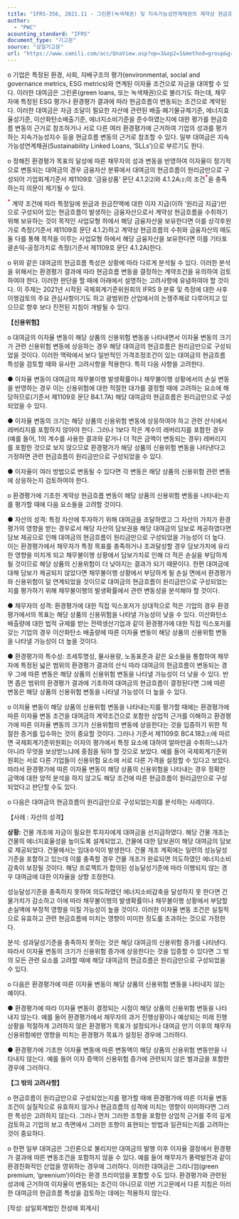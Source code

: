 ```yaml
---
title: "IFRS-356, 2021.11 - 그린론(녹색채권) 및 지속가능성연계채권의 계약상 현금흐름 특성"
author:
  - "PWC"
acounting_standard: "IFRS"
document_type: "기고문"
source: "삼일기고문"
url: "https://www.samili.com/acc/QnaView.asp?op=3&op2=1&method=group&group=2086-15;1&orgcode=0&searchword=&page=1&code=IFRS%2D356%3A202111"
---
```

o 기업은 특정된 환경, 사회, 지배구조의 평가(environmental, social and governance metrics, ESG metrics)와 연계된 이자율 조건으로 자금을 대여할 수 있다. 이러한 대여금은 그린론(green loans, 또는 녹색채권)으로 불리기도 하는데, 채무자에 특정된 ESG 평가나 환경평가 결과에 따라 현금흐름이 변동되는 조건으로 계약된다. 이러한 대여금은 자금 조달이 필요한 자산에 관련된 배출·폐기물규제기준, 에너지효율성기준, 이산화탄소배출기준, 에너지소비기준을 준수하였는지에 대한 평가를 현금흐름 변동의 근거로 참조하거나 서로 다른 여러 환경평가에 근거하여 기업의 성과를 평가하는 지속가능성지수 등을 현금흐름 변동의 근거로 참조할 수 있다. 일부 대여금은 지속가능성연계채권(Sustainability Linked Loans, ‘SLLs’)으로 부르기도 한다.

  

o 정해진 환경평가 목표의 달성에 따른 채무자의 성과 변동을 반영하여 이자율이 정기적으로 변동되는 대여금의 경우 금융자산 분류에서 대여금의 현금흐름이 원리금만으로 구성되어 기업회계기준서 제1109호 ‘금융상품’ 문단 4.1.2⑵와 4.1.2A⑵의 조건<sup><font color="red"><b>*</b></font></sup>을 충족하는지 의문이 제기될 수 있다.

<sup><font color="red"><b>*</b></font></sup> 계약 조건에 따라 특정일에 원금과 원금잔액에 대한 이자 지급(이하 ‘원리금 지급’)만으로 구성되어 있는 현금흐름이 발생하는 금융자산으로서 계약상 현금흐름을 수취하기 위해 보유하는 것이 목적인 사업모형 하에서 해당 금융자산을 보유한다면 이를 상각후원가로 측정(기준서 제1109호 문단 4.1.2)하고 계약상 현금흐름의 수취와 금융자산의 매도 둘 다를 통해 목적을 이루는 사업모형 하에서 해당 금융자산을 보유한다면 이를 기타포괄손익-공정가치로 측정(기준서 제1109호 문단 4.1.2A)한다.

  

o 위와 같은 대여금의 현금흐름 특성은 상황에 따라 다르게 분석될 수 있다. 이러한 분석을 위해서는 환경평가 결과에 따라 현금흐름 변동을 결정하는 계약조건을 유의하여 검토하여야 한다. 이러한 판단을 할 때에 아래에서 설명하는 고려사항에 유념하여야 할 것이다. 이 주제는 2021년 시작된 국제회계기준위원회의 IFRS 9 분류 및 측정에 대한 사후이행검토의 주요 관심사항이기도 하고 광범위한 산업에서의 논쟁주제로 다루어지고 있으므로 향후 보다 진전된 지침이 개발될 수 있다.

  
  

**【신용위험】**  

o 대여금의 이자율 변동이 해당 상품의 신용위험 변동을 나타내면서 이자율 변동의 크기가 관련 신용위험 변동에 상응하는 경우 해당 대여금의 현금흐름은 원리금만으로 구성되었을 것이다. 이러한 맥락에서 보다 일반적인 가격조정조건이 있는 대여금의 현금흐름 특성을 검토할 때와 유사한 고려사항을 적용한다. 특히 다음 사항을 고려한다.

  

● 이자율 변동이 대여금의 채무불이행 발생확률이나 채무불이행 상황에서의 손실 변동을 반영하는 경우 이는 신용위험에 대한 적절한 대가를 결정할 때에 고려하는 요소에 해당하므로(기준서 제1109호 문단 B4.1.7A) 해당 대여금의 현금흐름은 원리금만으로 구성되었을 수 있다.

● 이자율 변동의 크기는 해당 상품의 신용위험 변동에 상응하여야 하고 관련 산식에서 레버리지를 포함하지 않아야 한다. 그러나 1보다 작은 계수의 레버리지를 포함한 경우(예를 들어, 1의 계수를 사용한 결과와 같거나 더 적은 금액이 변동되는 경우) 레버리지를 포함한 것으로 보지 않으므로 환경평가가 해당 상품의 신용위험 변동을 나타낸다고 가정하면 관련 현금흐름이 원리금만으로 구성되었을 수 있다.

● 이자율이 여러 방법으로 변동될 수 있다면 각 변동은 해당 상품의 신용위험 관련 변동에 상응하는지 검토하여야 한다.

  

o 환경평가에 기초한 계약상 현금흐름 변동이 해당 상품의 신용위험 변동을 나타내는지를 평가할 때에 다음 요소들을 고려할 것이다.

  

● 자산의 성격: 특정 자산에 투자하기 위해 대여금을 조달하였고 그 자산의 가치가 환경평가의 영향을 받는 경우로서 해당 자산의 담보권을 해당 대여금의 담보로 제공하였다면 담보 제공으로 인해 대여금의 현금흐름이 원리금만으로 구성되었을 가능성이 더 높다. 이는 환경평가에서 채무자가 특정 목표를 충족하거나 초과달성할 경우 담보가치에 유리한 영향을 미치게 되고 채무불이행 상황에서 담보가치로 인해 더 적은 손실을 부담하게 될 것이므로 해당 상품의 신용위험이 더 낮아지는 결과가 되기 때문이다. 한편 대여금에 대해 담보가 제공되지 않았다면 채무불이행 상황에서 부담하게 될 손실 면에서 환경평가와 신용위험이 덜 연계되었을 것이므로 대여금의 현금흐름이 원리금만으로 구성되었는지를 평가하기 위해 채무불이행의 발생확률에서 관련 변동성을 분석해야 할 것이다.

● 채무자의 성격: 환경평가에 대한 직접 익스포저가 상대적으로 적은 기업의 경우 환경평가에서의 목표는 해당 상품의 신용위험을 나타낼 가능성이 낮을 수 있다. 이산화탄소 배출량에 대한 법적 규제를 받는 전력생산기업과 같이 환경평가에 대한 직접 익스포저를 갖는 기업의 경우 이산화탄소 배출량에 따른 이자율 변동이 해당 상품의 신용위험 변동을 나타낼 가능성이 더 높을 것이다.

● 환경평가의 특수성: 조세투명성, 물사용량, 노동표준과 같은 요소들을 통합하여 채무자에 특정된 넓은 범위의 환경평가 결과의 산식 따라 대여금의 현금흐름이 변동되는 경우 그에 따른 변동은 해당 상품의 신용위험 변동을 나타낼 가능성이 더 낮을 수 있다. 반면 좁은 범위의 환경평가 결과에 기초하여 대여금의 현금흐름이 결정된다면 그에 따른 변동은 해당 상품의 신용위험 변동을 나타낼 가능성이 더 높을 수 있다.

  

o 이자율 변동이 해당 상품의 신용위험 변동을 나타내는지를 평가할 때에는 환경평가에 따른 이자율 변동 조건을 대여금의 계약조건으로 포함한 상업적 근거를 이해하고 환경평가에 따른 이자율 변동의 크기가 신용위험의 변동에 상응한다는 것을 입증하기 위한 적절한 증거를 입수하는 것이 중요할 것이다. 그러나 기준서 제1109호 BC4.182⑵에 따르면 국제회계기준위원회는 이자의 평가에서 특정 요소에 대하여 얼마만큼 수취하느냐가 아니라 무엇을 보상받느냐에 중점을 둬야 할 것으로 보았다. 예를 들어 국제회계기준위원회는 서로 다른 기업들이 신용위험 요소에 서로 다른 가격을 설정할 수 있다고 보았다. 따라서 환경평가에 따른 이자율 변동이 해당 상품의 신용위험을 나타내는 경우 정확한 금액에 대한 양적 분석을 하지 않고도 해당 조건에 따른 현금흐름이 원리금만으로 구성되었다고 판단할 수도 있다.

  

o 다음은 대여금의 현금흐름이 원리금만으로 구성되었는지를 분석하는 사례이다.

  

【사례 : 자산의 성격】

**상황:** 건물 개조에 자금이 필요한 투자자에게 대여금을 선지급하였다. 해당 건물 개조는 건물의 에너지효율성을 높이도록 설계되었고, 건물에 대한 담보권이 해당 대여금의 담보로 제공되었다. 건물에서는 임대수익이 발생한다. 건물 개조 계획에는 일련의 성능달성기준을 포함하고 있는데 이를 충족할 경우 건물 개조가 완료되면 의도하였던 에너지소비감축이 보장될 것이다. 해당 프로젝트가 합의된 성능달성기준에 따라 이행되지 않는 경우 대여금에 대한 이자율을 상향 조정한다.

성능달성기준을 충족하지 못하여 의도하였던 에너지소비감축을 달성하지 못 한다면 건물가치가 감소하고 이에 따라 채무불이행의 발생확률이나 채무불이행 상황에서 부담할 손실액에 부정적 영향을 미칠 가능성이 높을 것이다. 이러한 이자율 변동 조건은 실질적으로 유효하고 관련 현금흐름에 미치는 영향이 미미한 정도를 초과하는 것으로 가정한다.

분석: 성과달성기준을 충족하지 못하는 것은 해당 대여금의 신용위험 증가를 나타낸다. 따라서 이자율 변동의 크기가 신용위험 증가에 상응한다는 것을 입증할 수 있다면 그 밖의 모든 관련 요소를 고려할 때에 해당 대여금의 현금흐름은 원리금만으로 구성되었을 수 있다.

  

o 다음은 환경평가에 따른 이자율 변동이 해당 상품의 신용위험 변동을 나타내지 않는 예이다.

  

● 환경평가에 따라 이자율 변동이 결정되는 시점이 해당 상품의 신용위험 변동을 나타내지 않는다. 예를 들어 환경평가에서 채무자의 과거 진행상황이나 예상되는 미래 진행상황을 적절하게 고려하지 않은 환경평가 목표가 설정되거나 대여금 만기 이후의 채무자 신용위험에만 영향을 미치는 환경평가 목표가 설정된 경우에 그러하다.

● 환경평가에 기초한 이자율 변동에 따른 변동액이 해당 상품의 신용위험 변동만을 나타내지 않는다. 예를 들어 이자 증액이 신용위험 증가에 관련되지 않은 벌과금을 포함한 경우에 그러하다.

  
  

**【그 밖의 고려사항】**  

o 현금흐름이 원리금만으로 구성되었는지를 평가할 때에 환경평가에 따른 이자율 변동조건이 실질적으로 유효하지 않거나 현금흐름의 성격에 미치는 영향이 미미하다면 그러한 특성은 고려하지 않는다. 그러나 먼저 그러한 조항을 포함한 상업적 근거를 주의 깊게 검토하고 기업의 보고 측면에서 그러한 조항이 표현되는 방법과 일관되는지를 고려하는 것이 중요하다.

  

o 한편 일부 대여금은 그린론으로 불리지만 대여금의 발행 이후 이자율 결정에서 환경평가 결과에 따른 변동조건을 포함하지 않을 수 있다. 예를 들어 채무자가 풍력발전과 같이 환경친화적인 산업을 영위하는 경우에 그러하다. 이러한 대여금은 그리니엄(green premium, ‘greenium’)이라는 환경 프리미엄을 포함할 수도 있다. 환경평가와 관련된 성과에 근거하여 이자율이 변동되는 조건이 아니므로 이번 기고문에서 다룬 지침은 이러한 대여금의 현금흐름 특성을 검토하는 데에는 적용하지 않는다.

  

\[작성: 삼일회계법인 전성애 회계사\]